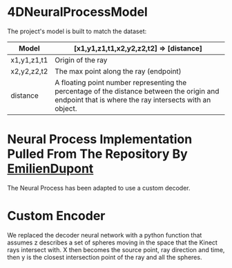 # 4DNeuralProcessModel
The project's model is built to match the dataset: <br>


| Model | [x1,y1,z1,t1,x2,y2,z2,t2] => [distance] | 
| --------------- | ----------- |
| x1,y1,z1,t1 | Origin of the ray  |
| x2,y2,z2,t2 | The max point along the ray (endpoint) |
| distance    | A floating point number representing the percentage of the distance between the origin and endpoint that is where the ray intersects with an object. |



# Neural Process Implementation Pulled From The Repository By [EmilienDupont](https://github.com/EmilienDupont/neural-processes)
The Neural Process has been adapted to use a custom decoder.

# Custom Encoder
We replaced the decoder neural network with a python function that assumes z describes a set of spheres moving in the space that the Kinect rays intersect with. X then becomes the source point, ray direction and time, then y is the closest intersection point of the ray and all the spheres.



